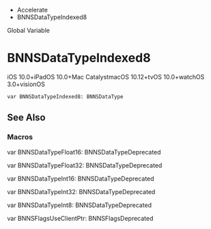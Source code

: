 

- Accelerate
-  BNNSDataTypeIndexed8 

Global Variable

# BNNSDataTypeIndexed8

iOS 10.0+iPadOS 10.0+Mac CatalystmacOS 10.12+tvOS 10.0+watchOS 3.0+visionOS

``` source
var BNNSDataTypeIndexed8: BNNSDataType
```

## See Also

### Macros

var BNNSDataTypeFloat16: BNNSDataTypeDeprecated

var BNNSDataTypeFloat32: BNNSDataTypeDeprecated

var BNNSDataTypeInt16: BNNSDataTypeDeprecated

var BNNSDataTypeInt32: BNNSDataTypeDeprecated

var BNNSDataTypeInt8: BNNSDataTypeDeprecated

var BNNSFlagsUseClientPtr: BNNSFlagsDeprecated

